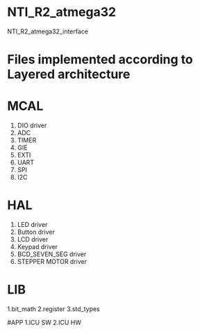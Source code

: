 # NTI_R2_atmega32
NTI_R2_atmega32_interface

# Files implemented according to Layered architecture

# MCAL                                                  
1. DIO driver
2. ADC
3. TIMER 
4. GIE
5. EXTI
6. UART
7. SPI
8. I2C

# HAL                                                 
1. LED driver      																							      				                               																
2. Button driver																																				                                      			
3. LCD driver																																																										
4. Keypad driver																																																																	
5. BCD_SEVEN_SEG driver
6. STEPPER MOTOR driver																																																									

# LIB 
1.bit_math
2.register
3.std_types

#APP
1.ICU SW
2.ICU HW
